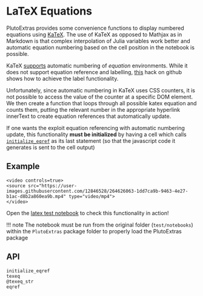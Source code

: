 # LaTeX Equations
PlutoExtras provides some convenience functions to display numbered equations using [KaTeX](https://katex.org).
The use of KaTeX as opposed to Mathjax as in Markdown is that complex interpolation of Julia variables work better and automatic equation numbering based on the cell position in the notebook is possible.

KaTeX [supports](https://katex.org/docs/supported.html) automatic numbering of
*equation* environments.  While it does not support equation reference and
labelling, [this](https://github.com/KaTeX/KaTeX/issues/2003) hack on github
shows how to achieve the label functionality.

Unfortunately, since automatic numbering in KaTeX uses CSS counters, it is not
possible to access the value of the counter at a specific DOM element.  We then
create a function that loops through all possible katex equation and counts
them, putting the relevant number in the appropriate hyperlink innerText to
create equation references that automatically update.

If one wants the exploit equation referencing with automatic numbering update, this functionality **must be initialized** by having a cell which calls [`initialize_eqref`](@ref) as its last statement (so that the javascript code it generates is sent to the cell output)

## Example
```@raw html
<video controls=true>
<source src="https://user-images.githubusercontent.com/12846528/264626063-1dd7ca9b-9463-4e27-b1ac-d8b2a860ea9b.mp4" type="video/mp4">
</video>
```
Open the [latex test notebook](https://github.com/disberd/PlutoExtras.jl/blob/master/test/notebooks/latex_equations.jl) to check this functionality in action!

!!! note
    The notebook must be run from the original folder (`test/notebooks`) within the `PlutoExtras` package folder to properly load the PlutoExtras package
## API
```@docs
initialize_eqref
texeq
@texeq_str
eqref
```